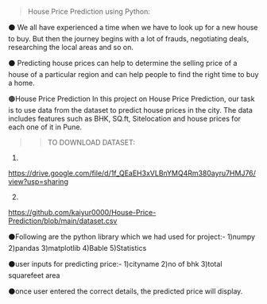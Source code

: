 >House Price Prediction using Python:

⚫ We all have experienced a time when we have to look up for a new house to buy. But then the journey begins with a lot of frauds, negotiating deals, researching the local areas and so on.

⚫ Predicting house prices can help to determine the selling price of a house of a particular region and can help people to find the right time to buy a home.

🟤House Price Prediction
In this project on House Price Prediction, our task is to use data from the dataset to predict house prices in the city. The data includes features such as BHK, SQ.ft, Sitelocation 
and house prices for each one of it in Pune.

>>TO DOWNLOAD DATASET:
1)
https://drive.google.com/file/d/1f_QEaEH3xVLBnYMQ4Rm380ayru7HMJ76/view?usp=sharing

2)
https://github.com/kaiyur0000/House-Price-Prediction/blob/main/dataset.csv

⚫Following are the python library which we had used for project:-
  1)numpy
  2)pandas
  3)matplotlib
  4)Bable
  5)Statistics

⚫user inputs for predicting price:-
  1)cityname
  2)no of bhk
  3)total squarefeet area

⚫once user entered the correct details, the predicted price will display.
